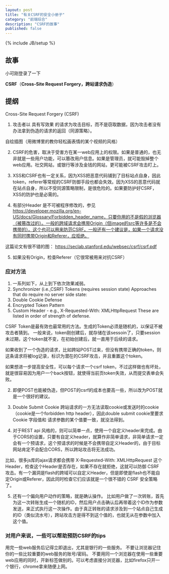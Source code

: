 ```yaml
---
layout: post
title: "有关CSRF的安全小册子"
category: "前端综合"
description: "CSRF的故事"
published: false
---
```

{% include JB/setup %}

## 故事 ##

小可刚登录了一下




**CSRF**（**Cross-Site Request Forgery，跨站请求伪造**）



## 提纲 ##

Cross-Site Request Forgery (CSRF)

1. 攻击者以 具有写效果 的请求为攻击目标，而不是窃取数据，因为攻击者没有办法拿到伪造的请求的返回（同源策略）。

自绘插图（用微博里的教你轻松画表情的某个视频的风格）

2. CSRF的危害，取决于受害方在某一web应用上的权限。如果是普通的，也无非就是一些用户功能，可以篡改用户信息。如果是管理员，就可能毁掉整个web应用。社交网站，或银行等涉及金钱的网站，更可能被CSRF攻击盯上。

3. XSS和CSRF也有一定关系，因为XSS把恶意代码铺到了目标站点自身，因此token，referer等常规的CSRF防御手段也都会失效。因为XSS的恶意代码就在站点自身，所以不受同源策略限制，是很危险的。如果要防护好CSRF，XSS的防护也是必需的。

4. 有部分Header 是不可被程序修改的，参见 https://developer.mozilla.org/en-US/docs/Glossary/Forbidden_header_name，只要你用的不是假的浏览器（被篡改过的）。一般的跨域请求会携带Origin（但image的src等许多是不会携带的）。这个也可以用来防范CSRF。一般还有一个建议是，如果一个请求没有同时携带Origin和Referer，应拒绝。

这篇论文有很不错的图：
https://seclab.stanford.edu/websec/csrf/csrf.pdf

5. 如果没有Origin，检查Referer（它很常被用来对抗CSRF）

### 应对方法 ###

1. 一系列如下，从上到下依次效果减弱。
1. Synchronizer (i.e.,CSRF) Tokens (requires session state)
Approaches that do require no server side state:
2. Double Cookie Defense
3. Encrypted Token Pattern
4. Custom Header - e.g., X-Requested-With: XMLHttpRequest
These are listed in order of strength of defense.

CSRF Token是最有效也最常用的方法。生成的Token必须是随机的，以保证不被攻击者猜到。
一般来说，token刚创建后，就存储在该sessoin了，只要session未过期，这个token就不变，在初始创建后，就一直用于后续的请求。

如果收到了一个伪造的请求，比如跨站POST过来，但没有携带正确的token，则这条请求将被log记录，标识为潜在的CSRF攻击，并且重置这个token。

如果想进一步提高安全性，可以每个请求一个csrf token，不过这样做也有坏处，就是很容易因为用户一个back按钮，就使得当前页token失效，从而提交表单会失败。


2. 即便POST也能被伪造，但POST的csrf的成本也要高一些，所以改为POST就是一个很好的建议。

3. Double Submit Cookie
跨站请求的一方无法读取cookie或发送时的cookie（cookie是一个forbidden http header），因此double submit cookie里要求 Cookie 字段值和 请求参数的某个值要一致，就没法得到。

4. 对于REST api 风格的，则可以简单一点，使用一个自定义header来完成。由于CORS的设置，只要有自定义header，就算作非简单请求，非简单请求一定会有一个预请求，这个预请求的时候是不会携带自定义Header的，由于目标网站肯定不会配合CORS，所以跨站攻击将无法成功。

比如，很多js库的ajax请求都会携带 X-Requested-With: XMLHttpRequest 这个Header，检查这个Header是否存在，如果不存在就拒绝，这就可以防御 CSRF 攻击。有一个漏洞是flash的跨域可以自定义Header，但是即使是flash也不能自定Origin或Referer，因此同时检查它们应该就是一个很不错的 CSRF 安全策略了。

5. 还有一个偏向用户动作的策略，就是确认操作。
比如用户做了一次转账，首先为这一次转账生成一个随机的ID，然后用户点击确认后再带着这个ID作为参数发送，来正式执行这一次操作。由于真正转账的请求涉及到一个站点自己生成的ID（类似流水号），跨站攻击方是得不到这个值的，也就无从在参数中加入这个值。

### 对用户来说，一些可以帮助预防CSRF的tips ###

用完一些web服务后记得立即退出，尤其是银行的一些服务。
不要让浏览器记住你的一些比较重要的web服务的账号/密码。
不要用同一个浏览器在使用一些重要web应用的同时，开新标签做别的。可以考虑直接分浏览器，比如firefox只开一个银行，chrome拿来随便上网。



[img_components_in_frameworks]: {{POSTS_IMG_PATH}}/201701/components_in_frameworks.png "前端框架里的组件"


[rscss]: http://rscss.io/ "rscss"
